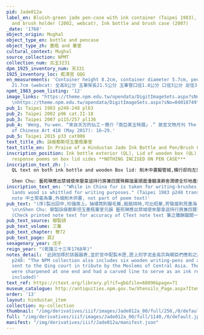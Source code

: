 ```yaml
---
pid: Jade012a
label_en: Bluish-green jade pen-case with ink container (Taipei 1983), Jade ink vessel
  and brush holder (2002, webcat), Ink bottle and brush case (2007)
_date: '1768'
object_origin: Mughal
object_type_en: bottle and pencase
object_type_zh: 墨瓶 and 筆室
cultural_context: Mughal
source_collection: NPMT
collection_num: 古玉3231
dpm_1925_inventory_num: 天331
1925_inventory_loc: 乾清宮 QQG
en_measurements: 'Container height 8.2cm, container diameter 5.7cm, pen-case length
  21.7cm (webcat: 全高8公分 玉筆架長21.5公分 玉筆管口徑1.8公分 口徑3公分 足徑3.7公分)'
npmt_1983_poem_listing: '12'
image_links: "https://theme.npm.edu.tw/opendata/DigitImageSets.aspx?sNo=04018747 \nhttps://theme.npm.edu.tw/opendata/DigitImageSets.aspx?sNo=04018767
  \nhttps://theme.npm.edu.tw/opendata/DigitImageSets.aspx?sNo=04018749"
pub_1: Taipei 1983 p248-248 pl63
pub_2: Taipei 2002 p96 cat.II-18
pub_3: Taipei 2007 p115/257 pl136
pub_4: 'Weng, Yu-wen. “來自天方的仙工－簡介「南亞美玉特展」.” 故宮文物月刊 The National Palace Museum Monthly
  of Chinese Art 410 (May 2017): 16–29.'
pub_5: Taipei 2015 p33 cat006
text_title_zh: 詠痕都斯坦玉墨瓶筆室
text_title_en: In Praise of a Hindustan Jade Ink Bottle and Pen/Brush Case
inscription_position: Ink bottle exterior (QL), Lid of wooden box (QL), ministers'
  response poems on box lid sides **NOTHING INCISED ON PEN CASE***
inscription_text_zh: |-
  QL text on both ink bottle and wooden Box lid: 削木中書擬管城,橫行却向左而行,宛看琢玉成筆室,更介為缾貯墨卿,點染謄章工述事,取携湊便恰怡情,非珍新樣兼精玖,用識同文異獻荊。 (QL) NEED SEVEN MINISTERS' TEXTS ON BOX LID

  Shen Chu: 藝苑琳應出禁城使來壓韋這持行房兼四寶殊蘇諧稟順震潘髓漢卿舍潤德全珍地產揮亳因遁醴皇帝嚴從明域凝師古量藩凝壺筆削荊 [臣沈初恭和]
inscription_text_en: '"While in China fur is taken for writing-brushes, in foreign
  lands wood is whittled for writing purposes." (Taipei 1983 p248 translation of poem
  note 中土聚毫為筆,外城削木供書, not part of poem text)'
pub_text: "(序)製出回中,珍儲席上。抽璚筦則擬毛錐,戢戢珥時,可比昭華,貯隃糜則見墨海, 潭潭蘸處,奚誇銀甕。琢成附體文房,信具二難,收便聯函璧府,疑兼雙珏,蓋彼貴人所用,供奉謄章。其來萬里而遙,微慙玩物爲憶,旁行左向,緘秘笈者,曾供削牘之書,更同四角,中央詠瓣香焉,試續銘盤之句。\n\n削木中書擬管城(中土聚毫為筆,外城削木供書,猶存古製也),橫行却向左而行(梵書向右行,外域書多同,惟回書雖旁行而向左,與漢書同),宛看琢玉成筆室,更介為缾貯墨卿,點染謄章工述事,取携湊便恰怡情,非珍新樣兼精玖,用識同文異獻荊。
  \n\nShen Chu: 御製詠痕都斯坦玉墨瓶筆室元韻 藝苑琳應出禁城使來壓韋這持行房兼四寶殊蘇諧稟順震潘髓漢卿舍潤德全珍地產揮亳因遁醴皇帝嚴從明域凝師古量藩凝壺筆削荊
  (Check printed note text for accuracy of CText note text 筆之雕酬蹴關一萬讓)"
pub_text_source: 御製詩
pub_text_volume: 三集
pub_text_chapter: 卷72
pub_text_page: 頁2
sexagenary_year: 戊子
reign_year: "(乾隆三十三年1768年)"
notes_detail: '此詩加琢於該器器表,並於宮中配製木匣,匣上刻字泥金高宗與朝臣們應和之詩。藏於本院,品號天三三一,圖版陸参,插圖33。 Taipei 1983
  p248: "The NPM collection also includes six wooden writing-pens and a silver pen-case
  sent to the Qing court in tribute by the Moslems of Central Asia. The wood pens
  were sharpened at one end and had a carved line to serve as an ink reservoir." (photo
  included)'
text_ref: https://ctext.org/library.pl?if=gb&file=68096&page=71
museum_catalogue: http://antiquities.npm.gov.tw/Utensils_Page.aspx?ItemId=53654
order: '13'
layout: hindustan_item
collection: my-collection
thumbnail: "/img/derivatives/iiif/images/Jade012a_00/full/250,/0/default.jpg"
full: "/img/derivatives/iiif/images/Jade012a_00/full/1140,/0/default.jpg"
manifest: "/img/derivatives/iiif/Jade012a/manifest.json"
---
```


